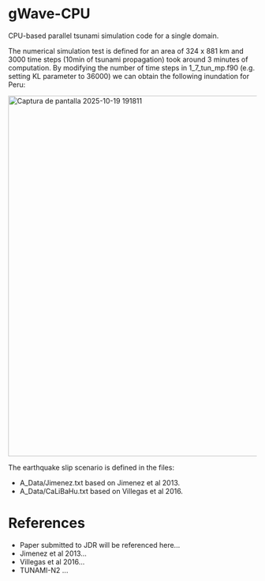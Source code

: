 # gWave-CPU
CPU-based parallel tsunami simulation code for a single domain.

The numerical simulation test is defined for an area of 324 x 881 km and 3000 time steps (10min of tsunami propagation) took around 3 minutes of computation.
By modifying the number of time steps in 1_7_tun_mp.f90 (e.g. setting KL parameter to 36000) we can obtain the following inundation for Peru:

<img width="1457" height="730" alt="Captura de pantalla 2025-10-19 191811" src="https://github.com/user-attachments/assets/ebcbbd8c-73b0-4150-8303-43da89de73db" />

The earthquake slip scenario is defined in the files:
- A_Data/Jimenez.txt based on Jimenez et al 2013.
- A_Data/CaLiBaHu.txt based on Villegas et al 2016.

# References
- Paper submitted to JDR will be referenced here...
- Jimenez et al 2013...
- Villegas et al 2016...
- TUNAMI-N2 ...
